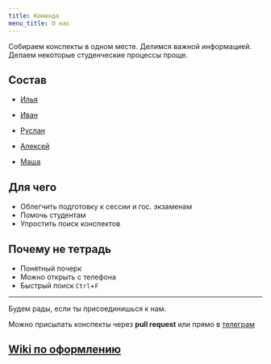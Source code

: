 ```yaml
---
title: Команда
menu_title: О нас
---
```


Собираем конспекты в одном месте. Делимся важной информацией. Делаем некоторые студенческие процессы проще.

## Состав

* [Илья](https://github.com/creewick)
* [Иван](https://github.com/ZeroNetto)
* [Руслан](https://github.com/sounditbox)
* [Алексей](https://github.com/AllEXEcuted)

* [Маша](https://github.com/jellymary)

## Для чего

* Облегчить подготовку к сессии и гос. экзаменам
* Помочь студентам
* Упростить поиск конспектов

## Почему не тетрадь

* Понятный почерк
* Можно открыть с телефона
* Быстрый поиск `Ctrl`+`F`

-----

Будем рады, если ты присоединишься к нам.

Можно присылать конспекты через **pull request** или прямо в [телеграм](tg://resolve?domain=creewick)

## [Wiki по оформлению](https://github.com/mat-mex/mat-mex.github.io/wiki)
